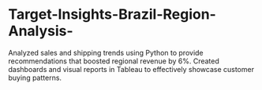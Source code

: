 # Target-Insights-Brazil-Region-Analysis-
Analyzed sales and shipping trends using Python to provide recommendations that boosted regional revenue by 6%. Created dashboards and visual reports in Tableau to effectively showcase customer buying patterns.
